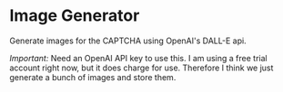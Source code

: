 # Image Generator

Generate images for the CAPTCHA using OpenAI's DALL-E api.

*Important:* Need an OpenAI API key to use this. I am using a free trial account right now, but it does charge for use. Therefore I think we just generate a bunch of images and store them.